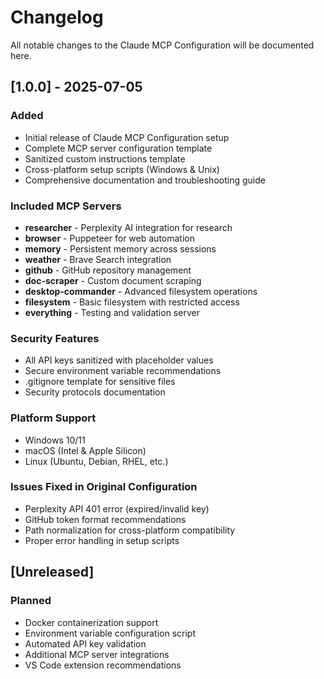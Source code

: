 # Changelog

All notable changes to the Claude MCP Configuration will be documented here.

## [1.0.0] - 2025-07-05

### Added
- Initial release of Claude MCP Configuration setup
- Complete MCP server configuration template
- Sanitized custom instructions template
- Cross-platform setup scripts (Windows & Unix)
- Comprehensive documentation and troubleshooting guide

### Included MCP Servers
- **researcher** - Perplexity AI integration for research
- **browser** - Puppeteer for web automation
- **memory** - Persistent memory across sessions  
- **weather** - Brave Search integration
- **github** - GitHub repository management
- **doc-scraper** - Custom document scraping
- **desktop-commander** - Advanced filesystem operations
- **filesystem** - Basic filesystem with restricted access
- **everything** - Testing and validation server

### Security Features
- All API keys sanitized with placeholder values
- Secure environment variable recommendations
- .gitignore template for sensitive files
- Security protocols documentation

### Platform Support
- Windows 10/11
- macOS (Intel & Apple Silicon)
- Linux (Ubuntu, Debian, RHEL, etc.)

### Issues Fixed in Original Configuration
- Perplexity API 401 error (expired/invalid key)
- GitHub token format recommendations
- Path normalization for cross-platform compatibility
- Proper error handling in setup scripts

## [Unreleased]

### Planned
- Docker containerization support
- Environment variable configuration script
- Automated API key validation
- Additional MCP server integrations
- VS Code extension recommendations
